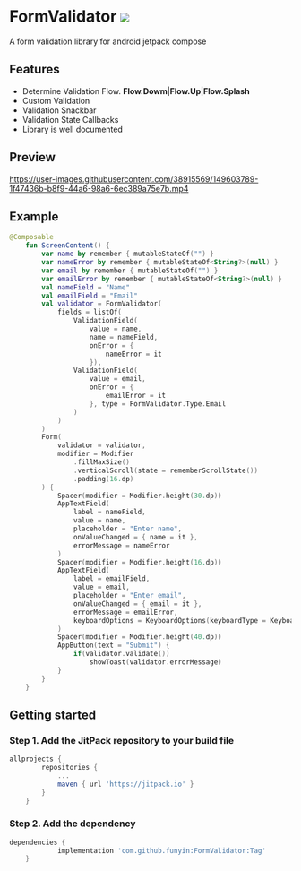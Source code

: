 # FormValidator [![](https://jitpack.io/v/funyin/FormValidator.svg)](https://jitpack.io/#funyin/FormValidator)
A form validation library for android jetpack compose

## Features
- Determine Validation Flow.
    __Flow.Dowm__|__Flow.Up__|__Flow.Splash__
- Custom Validation
- Validation Snackbar
- Validation State Callbacks
- Library is well documented

## Preview


https://user-images.githubusercontent.com/38915569/149603789-1f47436b-b8f9-44a6-98a6-6ec389a75e7b.mp4



## Example
```kotlin
@Composable
    fun ScreenContent() {
        var name by remember { mutableStateOf("") }
        var nameError by remember { mutableStateOf<String?>(null) }
        var email by remember { mutableStateOf("") }
        var emailError by remember { mutableStateOf<String?>(null) }
        val nameField = "Name"
        val emailField = "Email"
        val validator = FormValidator(
            fields = listOf(
                ValidationField(
                    value = name,
                    name = nameField,
                    onError = {
                        nameError = it
                    }),
                ValidationField(
                    value = email,
                    onError = {
                        emailError = it
                    }, type = FormValidator.Type.Email
                )
            )
        )
        Form(
            validator = validator,
            modifier = Modifier
                .fillMaxSize()
                .verticalScroll(state = rememberScrollState())
                .padding(16.dp)
        ) {
            Spacer(modifier = Modifier.height(30.dp))
            AppTextField(
                label = nameField,
                value = name,
                placeholder = "Enter name",
                onValueChanged = { name = it },
                errorMessage = nameError
            )
            Spacer(modifier = Modifier.height(16.dp))
            AppTextField(
                label = emailField,
                value = email,
                placeholder = "Enter email",
                onValueChanged = { email = it },
                errorMessage = emailError,
                keyboardOptions = KeyboardOptions(keyboardType = KeyboardType.Email)
            )
            Spacer(modifier = Modifier.height(40.dp))
            AppButton(text = "Submit") {
                if(validator.validate())
                    showToast(validator.errorMessage)
            }
        }
    }
```

## Getting started
### Step 1. Add the JitPack repository to your build file
```gradle
allprojects {
		repositories {
			...
			maven { url 'https://jitpack.io' }
		}
	}
```

### Step 2. Add the dependency
```gradle
dependencies {
	        implementation 'com.github.funyin:FormValidator:Tag'
	}
```

